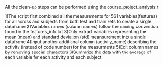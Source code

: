 All the clean-up steps can be performed using the course_project_analysis.r

1)The script first combined all the measurements for 561 variables(features) for all across and subjects from both test and train sets to create a single dataframe
2)Variables names (column names) follow the naming convention found in the features_info.txt
3)Only extract variables representing the mean (mean) and standard deviation (std) meansurement into a single dataframe
4)Input another additional column (activity_name)  describing the activity (instead of code number) for the measurments
5)Edit column names by removing special characters
6)Summrize the data with the average of each variable for each activity and each subject 